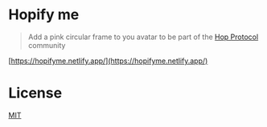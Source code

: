 # Hopify me

> Add a pink circular frame to you avatar to be part of the [Hop Protocol](https://hop.exchange/) community

[https://hopifyme.netlify.app/](https://hopifyme.netlify.app/)

# License

[MIT](LICENSE)
